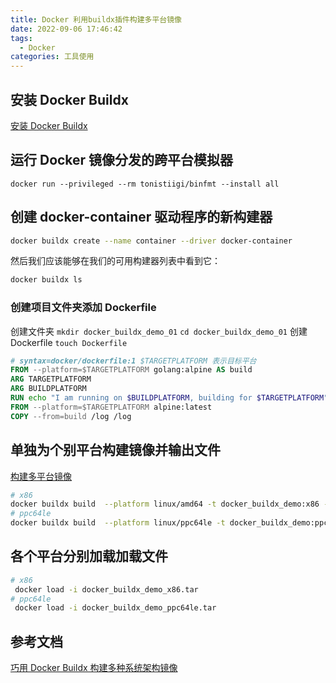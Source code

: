 ```yaml
---
title: Docker 利用buildx插件构建多平台镜像
date: 2022-09-06 17:46:42
tags:
  - Docker
categories: 工具使用
---
```



## 安装 Docker Buildx

[安装 Docker Buildx](https://docs.docker.com/build/buildx/install/)

## 运行 Docker 镜像分发的跨平台模拟器

```
docker run --privileged --rm tonistiigi/binfmt --install all
```

## 创建 docker-container 驱动程序的新构建器

```sh
docker buildx create --name container --driver docker-container
```

然后我们应该能够在我们的可用构建器列表中看到它：

```sh
docker buildx ls
```

### 创建项目文件夹添加 Dockerfile

创建文件夹  `mkdir docker_buildx_demo_01` `cd docker_buildx_demo_01`
创建 Dockerfile `touch Dockerfile`

```Dockerfile
# syntax=docker/dockerfile:1 $TARGETPLATFORM 表示目标平台
FROM --platform=$TARGETPLATFORM golang:alpine AS build
ARG TARGETPLATFORM
ARG BUILDPLATFORM
RUN echo "I am running on $BUILDPLATFORM, building for $TARGETPLATFORM" > /log
FROM --platform=$TARGETPLATFORM alpine:latest
COPY --from=build /log /log
```

## 单独为个别平台构建镜像并输出文件

[构建多平台镜像](https://docs.docker.com/build/buildx/multiplatform-images/)

```sh
# x86
docker buildx build  --platform linux/amd64 -t docker_buildx_demo:x86 -o type=docker,dest=./docker_buildx_demo_x86.tar  .
# ppc64le
docker buildx build  --platform linux/ppc64le -t docker_buildx_demo:ppc64le -o type=docker,dest=./docker_buildx_demo_ppc64le.tar  .

```

## 各个平台分别加载加载文件

```sh
# x86
 docker load -i docker_buildx_demo_x86.tar
# ppc64le
 docker load -i docker_buildx_demo_ppc64le.tar 
```

## 参考文档

[巧用 Docker Buildx 构建多种系统架构镜像](https://blog.csdn.net/easylife206/article/details/118004740)
